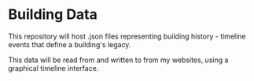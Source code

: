 # Building Data
This repository will host .json files representing building history - timeline events that define a building's legacy.

This data will be read from and written to from my websites, using a graphical timeline interface.
